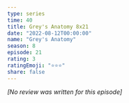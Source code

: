 ```yaml
---
type: series
time: 40
title: Grey's Anatomy 8x21
date: "2022-08-12T00:00:00"
name: "Grey's Anatomy"
season: 8
episode: 21
rating: 3
ratingEmoji: "⭐️⭐️⭐️"
share: false
---
```


_[No review was written for this episode]_
